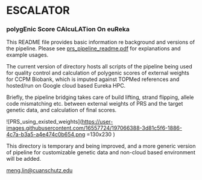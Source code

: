 # ESCALATOR
### polyg**E**nic **S**core **CA**lcu**LAT**ion On eu**R**eka 

This README file provides basic information re background and versions of the pipeline. Please see [prs_pipeline_readme.pdf](prs_pipeline_readme.pdf) for explanations and example usages.

The current version of directory hosts all scripts of the pipeline being used for quality control and calculation of polygenic scores of external weights for CCPM Biobank, which is imputed against TOPMed references and hosted/run on Google cloud based Eureka HPC. 

Briefly, the pipeline bridging takes care of build lifting, strand flipping, allele code mismatching etc. between external weights of PRS and the target genetic data, and calculation of final scores. 

![PRS_using_existed_weights](https://user-images.githubusercontent.com/16557724/197066388-3d81c5f6-1886-4c7a-b3a5-a4e474c0b654.png =130x230 )


This directory is temporary and being improved, and a more generic version of pipeline for customizable genetic data and non-cloud based environment will be added.

meng.lin@cuanschutz.edu
